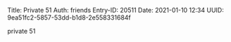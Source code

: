 Title: Private 51
Auth: friends
Entry-ID: 20511
Date: 2021-01-10 12:34
UUID: 9ea51fc2-5857-53dd-b1d8-2e558331684f

private 51
